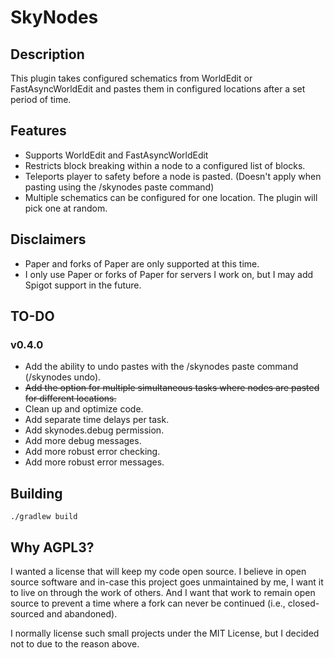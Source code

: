 # SkyNodes
## Description
This plugin takes configured schematics from WorldEdit or FastAsyncWorldEdit and pastes them in configured locations after a set period of time.

## Features
* Supports WorldEdit and FastAsyncWorldEdit
* Restricts block breaking within a node to a configured list of blocks.
* Teleports player to safety before a node is pasted. (Doesn't apply when pasting using the /skynodes paste command)
* Multiple schematics can be configured for one location. The plugin will pick one at random.

## Disclaimers
* Paper and forks of Paper are only supported at this time.
* I only use Paper or forks of Paper for servers I work on, but I may add Spigot support in the future.

## TO-DO
### v0.4.0
* Add the ability to undo pastes with the /skynodes paste command (/skynodes undo).
* ~~Add the option for multiple simultaneous tasks where nodes are pasted for different locations.~~
* Clean up and optimize code.
* Add separate time delays per task.
* Add skynodes.debug permission.
* Add more debug messages.
* Add more robust error checking.
* Add more robust error messages.

## Building
```./gradlew build```

## Why AGPL3?
I wanted a license that will keep my code open source. I believe in open source software and in-case this project goes unmaintained by me, I want it to live on through the work of others. And I want that work to remain open source to prevent a time where a fork can never be continued (i.e., closed-sourced and abandoned).

I normally license such small projects under the MIT License, but I decided not to due to the reason above.
